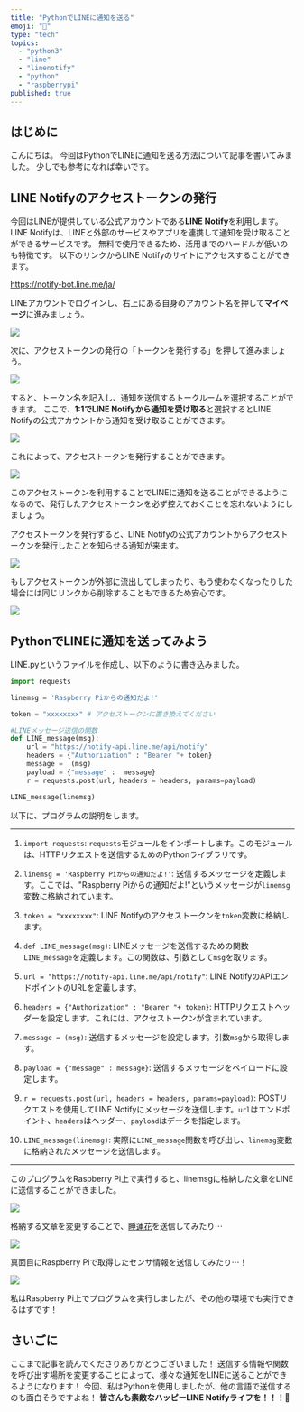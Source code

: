 ```yaml
---
title: "PythonでLINEに通知を送る"
emoji: "📱"
type: "tech"
topics:
  - "python3"
  - "line"
  - "linenotify"
  - "python"
  - "raspberrypi"
published: true
---
```


## はじめに
こんにちは。
今回はPythonでLINEに通知を送る方法について記事を書いてみました。
少しでも参考になれば幸いです。

## LINE Notifyのアクセストークンの発行

今回はLINEが提供している公式アカウントである**LINE Notify**を利用します。
LINE Notifyは、LINEと外部のサービスやアプリを連携して通知を受け取ることができるサービスです。
無料で使用できるため、活用までのハードルが低いのも特徴です。
以下のリンクからLINE Notifyのサイトにアクセスすることができます。

https://notify-bot.line.me/ja/

LINEアカウントでログインし、右上にある自身のアカウント名を押して**マイページ**に進みましょう。

![](/images/sankaku4/line1.png)

次に、アクセストークンの発行の「トークンを発行する」を押して進みましょう。

![](/images/sankaku4/line2.png)

すると、トークン名を記入し、通知を送信するトークルームを選択することができます。
ここで、**1:1でLINE Notifyから通知を受け取る**と選択するとLINE Notifyの公式アカウントから通知を受け取ることができます。

![](/images/sankaku4/line3.png)

これによって、アクセストークンを発行することができます。

![](/images/sankaku4/line4.png)

このアクセストークンを利用することでLINEに通知を送ることができるようになるので、発行したアクセストークンを必ず控えておくことを忘れないようにしましょう。

アクセストークンを発行すると、LINE Notifyの公式アカウントからアクセストークンを発行したことを知らせる通知が来ます。

![](/images/sankaku4/line5.png)

もしアクセストークンが外部に流出してしまったり、もう使わなくなったりした場合には同じリンクから削除することもできるため安心です。

![](/images/sankaku4/line6.png)

## PythonでLINEに通知を送ってみよう

LINE.pyというファイルを作成し、以下のように書き込みました。

```py:LINE.py
import requests

linemsg = 'Raspberry Piからの通知だよ!'

token = "xxxxxxxx" # アクセストークンに置き換えてください

#LINEメッセージ送信の関数
def LINE_message(msg):
    url = "https://notify-api.line.me/api/notify" 
    headers = {"Authorization" : "Bearer "+ token}
    message =  (msg)
    payload = {"message" :  message} 
    r = requests.post(url, headers = headers, params=payload)

LINE_message(linemsg)
```
以下に、プログラムの説明をします。

-----
1. `import requests`: `requests`モジュールをインポートします。このモジュールは、HTTPリクエストを送信するためのPythonライブラリです。

2. `linemsg = 'Raspberry Piからの通知だよ!'`: 送信するメッセージを定義します。ここでは、"Raspberry Piからの通知だよ!"というメッセージが`linemsg`変数に格納されています。

3. `token = "xxxxxxxx"`: LINE Notifyのアクセストークンを`token`変数に格納します。

4. `def LINE_message(msg)`: LINEメッセージを送信するための関数`LINE_message`を定義します。この関数は、引数として`msg`を取ります。

5. `url = "https://notify-api.line.me/api/notify"`: LINE NotifyのAPIエンドポイントのURLを定義します。

6. `headers = {"Authorization" : "Bearer "+ token}`: HTTPリクエストヘッダーを設定します。これには、アクセストークンが含まれています。

7. `message = (msg)`: 送信するメッセージを設定します。引数`msg`から取得します。

8. `payload = {"message" : message}`: 送信するメッセージをペイロードに設定します。

9. `r = requests.post(url, headers = headers, params=payload)`: POSTリクエストを使用してLINE Notifyにメッセージを送信します。`url`はエンドポイント、`headers`はヘッダー、`payload`はデータを指定します。

10. `LINE_message(linemsg)`: 実際に`LINE_message`関数を呼び出し、`linemsg`変数に格納されたメッセージを送信します。

-----

このプログラムをRaspberry Pi上で実行すると、linemsgに格納した文章をLINEに送信することができました。

![](/images/sankaku4/line7.png)

格納する文章を変更することで、[睡蓮花](https://www.youtube.com/watch?v=PjGbnPYwt1g)を送信してみたり⋯

![](/images/sankaku4/line8.png)

真面目にRaspberry Piで取得したセンサ情報を送信してみたり⋯！

![](/images/sankaku4/line9.png)

私はRaspberry Pi上でプログラムを実行しましたが、その他の環境でも実行できるはずです！

## さいごに
ここまで記事を読んでくださりありがとうございました！
送信する情報や関数を呼び出す場所を変更することによって、様々な通知をLINEに送ることができるようになります！
今回、私はPythonを使用しましたが、他の言語で送信するのも面白そうですよね！
**皆さんも素敵なハッピーLINE Notifyライフを！！！🌸**
